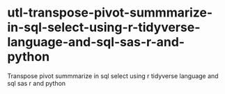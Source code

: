 # utl-transpose-pivot-summmarize-in-sql-select-using-r-tidyverse-language-and-sql-sas-r-and-python
Transpose pivot summmarize in sql select using r tidyverse language and sql sas r and python
